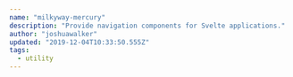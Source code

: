 ```yaml
---
name: "milkyway-mercury"
description: "Provide navigation components for Svelte applications."
author: "joshuawalker"
updated: "2019-12-04T10:33:50.555Z"
tags: 
  - utility
---
```

